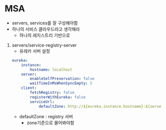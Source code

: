 # MSA
+ servers, services를 잘 구성해야함
+ 하나의 서비스 클라우드라고 생각해라
    + 하나의 레지스트리 기반으로 
1. servers/service-registry-server
    + 유레카 서버 설정
    ```yml
    eureka:
        instance:
            hostname: localhost
        server:
            enableSelfPreservation: false
            waitTimeInMsWhenSyncEmpty: 5        
        client:
            fetchRegistry: false
            registerWithEureka: false
            serviceUrl:
                defaultZone: http://${eureka.instance.hostname}:${server.port}/eureka
    ```
    + defaultZone : registry 서버
        + zone기준으로 물어봐야함
         